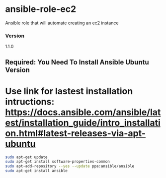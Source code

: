 # ansible-role-ec2
Ansible role that will automate creating an ec2 instance



### Version

1.1.0

## Required: You Need To Install Ansible Ubuntu Version
# Use link for lastest installation intructions: https://docs.ansible.com/ansible/latest/installation_guide/intro_installation.html#latest-releases-via-apt-ubuntu


```bash
sudo apt-get update
sudo apt-get install software-properties-common
sudo apt-add-repository --yes --update ppa:ansible/ansible
sudo apt-get install ansible

```
